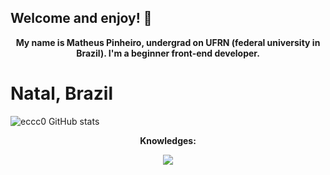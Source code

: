 ## Welcome and enjoy! 👋

<p align="center"><strong>My name is Matheus Pinheiro, undergrad on UFRN (federal university in Brazil). I'm a beginner front-end developer. </strong></p>
<h1>Natal, Brazil</h1>

![eccc0 GitHub stats](https://github-readme-stats.vercel.app/api?username=eccc0&show_icons=true&theme=radical)


<p align="center">
  <strong>Knowledges:</strong>
<p>

<p align="center">
  <a href="https://skillicons.dev">
    <img src="https://skillicons.dev/icons?i=js,css,html,react,vite" />
  </a>
</p>


